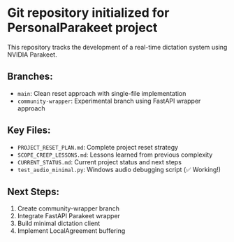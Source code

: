 # Git repository initialized for PersonalParakeet project

This repository tracks the development of a real-time dictation system using NVIDIA Parakeet.

## Branches:
- `main`: Clean reset approach with single-file implementation
- `community-wrapper`: Experimental branch using FastAPI wrapper approach

## Key Files:
- `PROJECT_RESET_PLAN.md`: Complete project reset strategy
- `SCOPE_CREEP_LESSONS.md`: Lessons learned from previous complexity
- `CURRENT_STATUS.md`: Current project status and next steps
- `test_audio_minimal.py`: Windows audio debugging script (✅ Working!)

## Next Steps:
1. Create community-wrapper branch
2. Integrate FastAPI Parakeet wrapper
3. Build minimal dictation client
4. Implement LocalAgreement buffering
